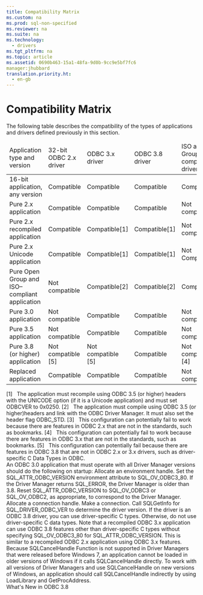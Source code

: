 ```yaml
---
title: Compatibility Matrix
ms.custom: na
ms.prod: sql-non-specified
ms.reviewer: na
ms.suite: na
ms.technology: 
  - drivers
ms.tgt_pltfrm: na
ms.topic: article
ms.assetid: 0690b463-15a1-48fa-9d0b-9cc9e5bf7fc6
manager:jhubbard
translation.priority.ht: 
  - en-gb
---
```

# Compatibility Matrix
<?xml version="1.0" encoding="utf-8"?>
<developerConceptualDocument xmlns="http://ddue.schemas.microsoft.com/authoring/2003/5" xmlns:xlink="http://www.w3.org/1999/xlink" xmlns:xsi="http://www.w3.org/2001/XMLSchema-instance" xsi:schemaLocation="http://ddue.schemas.microsoft.com/authoring/2003/5 http://dduestorage.blob.core.windows.net/ddueschema/developer.xsd">
  <introduction>
    <para>The following table describes the compatibility of the types of applications and drivers defined previously in this section.</para>
    <table xmlns:caps="http://schemas.microsoft.com/build/caps/2013/11">
      <thead>
        <tr>
          <TD>
            <para>Application type</para>
            <para>and version</para>
          </TD>
          <TD>
            <para>32-bit ODBC</para>
            <para>2.<legacyItalic>x </legacyItalic>driver</para>
          </TD>
          <TD>
            <para>ODBC 3.<legacyItalic>x</legacyItalic></para>
            <para>driver</para>
          </TD>
          <TD>
            <para>ODBC 3.8 driver</para>
          </TD>
          <TD>
            <para>ISO and Open Group–compliant driver</para>
          </TD>
        </tr>
      </thead>
      <tbody>
        <tr>
          <TD>
            <para>16-bit application, any version</para>
          </TD>
          <TD>
            <para>Compatible</para>
          </TD>
          <TD>
            <para>Compatible</para>
          </TD>
          <TD>
            <para>Compatible</para>
          </TD>
          <TD>
            <para>Compatible</para>
          </TD>
        </tr>
        <tr>
          <TD>
            <para>Pure 2.<legacyItalic>x </legacyItalic>application </para>
          </TD>
          <TD>
            <para>Compatible</para>
          </TD>
          <TD>
            <para>Compatible</para>
          </TD>
          <TD>
            <para>Compatible</para>
          </TD>
          <TD>
            <para>Not compatible[3]</para>
          </TD>
        </tr>
        <tr>
          <TD>
            <para>Pure 2.<legacyItalic>x </legacyItalic>recompiled application </para>
          </TD>
          <TD>
            <para>Compatible</para>
          </TD>
          <TD>
            <para>Compatible[1]</para>
          </TD>
          <TD>
            <para>Compatible[1]</para>
          </TD>
          <TD>
            <para>Not compatible[3]</para>
          </TD>
        </tr>
        <tr>
          <TD>
            <para>Pure 2.<legacyItalic>x </legacyItalic>Unicode application </para>
          </TD>
          <TD>
            <para>Compatible</para>
          </TD>
          <TD>
            <para>Compatible[1]</para>
          </TD>
          <TD>
            <para>Compatible[1]</para>
          </TD>
          <TD>
            <para>Not Compatible[3]</para>
          </TD>
        </tr>
        <tr>
          <TD>
            <para>Pure Open Group and ISO–compliant application </para>
          </TD>
          <TD>
            <para>Not compatible</para>
          </TD>
          <TD>
            <para>Compatible[2]</para>
          </TD>
          <TD>
            <para>Compatible[2]</para>
          </TD>
          <TD>
            <para>Compatible[2]</para>
          </TD>
        </tr>
        <tr>
          <TD>
            <para>Pure 3.0 application </para>
          </TD>
          <TD>
            <para>Not compatible</para>
          </TD>
          <TD>
            <para>Compatible</para>
          </TD>
          <TD>
            <para>Compatible</para>
          </TD>
          <TD>
            <para>Not compatible[4]</para>
          </TD>
        </tr>
        <tr>
          <TD>
            <para>Pure 3.5 application </para>
          </TD>
          <TD>
            <para>Not compatible</para>
          </TD>
          <TD>
            <para>Compatible</para>
          </TD>
          <TD>
            <para>Compatible</para>
          </TD>
          <TD>
            <para>Not compatible[4]</para>
          </TD>
        </tr>
        <tr>
          <TD>
            <para>Pure 3.8 (or higher) application</para>
          </TD>
          <TD>
            <para>Not compatible [5]</para>
          </TD>
          <TD>
            <para>Not compatible [5]</para>
          </TD>
          <TD>
            <para>Compatible</para>
          </TD>
          <TD>
            <para>Not compatible [4]</para>
          </TD>
        </tr>
        <tr>
          <TD>
            <para>Replaced application </para>
          </TD>
          <TD>
            <para>Compatible</para>
          </TD>
          <TD>
            <para>Compatible</para>
          </TD>
          <TD>
            <para>Compatible</para>
          </TD>
          <TD>
            <para>Not compatible[3]</para>
          </TD>
        </tr>
      </tbody>
    </table>
    <para>[1]   The application must recompile using ODBC 3.5 (or higher) headers with the UNICODE option (if it is a Unicode application) and must set ODBCVER to 0x0250.</para>
    <para>[2]   The application must compile using ODBC 3.5 (or higher)headers and link with the ODBC Driver Manager. It must also set the header flag ODBC_STD.</para>
    <para>[3]   This configuration can potentially fail to work because there are features in ODBC 2.<legacyItalic>x</legacyItalic> that are not in the standards, such as bookmarks.</para>
    <para>[4]   This configuration can potentially fail to work because there are features in ODBC 3<legacyItalic>.x</legacyItalic> that are not in the standards, such as bookmarks.</para>
    <para>[5]   This configuration can potentially fail because there are features in ODBC 3.8 that are not in ODBC 2.x or 3.x drivers, such as driver-specific <link xlink:href="c91bef31-3794-4736-966a-d50997b2233c">C Data Types in ODBC</link>.</para>
  </introduction>
  <section>
    <title>Driver Manager Compatibility</title>
    <content>
      <para>An ODBC 3.0 application that must operate with all Driver Manager versions should do the following on startup:</para>
      <list class="bullet">
        <listItem>
          <para>Allocate an environment handle.</para>
        </listItem>
        <listItem>
          <para>Set the SQL_ATTR_ODBC_VERSION environment attribute to SQL_OV_ODBC3_80. If the Driver Manager returns SQL_ERROR, the Driver Manager is older than 3.8. Reset SQL_ATTR_ODBC_VERSION to SQL_OV_ODBC3 or SQL_OV_ODBC2, as appropriate, to correspond to the Driver Manager.</para>
        </listItem>
        <listItem>
          <para>Allocate a connection handle.</para>
        </listItem>
        <listItem>
          <para>Make a connection.</para>
        </listItem>
        <listItem>
          <para>Call SQLGetInfo for SQL_DRIVER_ODBC_VER to determine the driver version. If the driver is an ODBC 3.8 driver, you can use driver-specific C types. Otherwise, do not use driver-specific C data types.</para>
        </listItem>
      </list>
      <para>Note that a recompiled ODBC 3.x application can use ODBC 3.8 features other than driver-specific C types without specifying SQL_OV_ODBC3_80 for SQL_ATTR_ODBC_VERSION. This is similar to a recompiled ODBC 2.x application using ODBC 3.x features.</para>
    </content>
  </section>
  <section>
    <title>Using SQLCancelHandle in an Application Compatible with all Driver Managers</title>
    <content>
      <para>Because <legacyLink xlink:href="16049b5b-22a7-4640-9897-c25dd0f19d21">SQLCancelHandle Function</legacyLink> is not supported in Driver Managers that were released before Windows 7, an application cannot be loaded in older versions of Windows if it calls <unmanagedCodeEntityReference>SQLCancelHandle</unmanagedCodeEntityReference> directly. To work with all versions of Driver Managers and use <unmanagedCodeEntityReference>SQLCancelHandle</unmanagedCodeEntityReference> on new versions of Windows, an application should call <unmanagedCodeEntityReference>SQLCancelHandle</unmanagedCodeEntityReference> indirectly by using <unmanagedCodeEntityReference>LoadLibrary</unmanagedCodeEntityReference> and <unmanagedCodeEntityReference>GetProcAddress.</unmanagedCodeEntityReference></para>
    </content>
  </section>
  <relatedTopics>
<link xlink:href="854f0bb4-17e9-489b-9595-eefffb8ba99f">What's New in ODBC 3.8</link>
</relatedTopics>
</developerConceptualDocument>